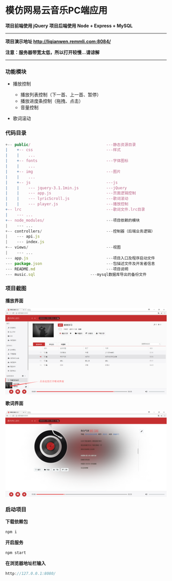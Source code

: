# 模仿网易云音乐PC端应用

**项目前端使用 jQuery**
**项目后端使用 Node + Express + MySQL**

***

**项目演示地址 http://liqianwen.remmli.com:8084/**

**注意：服务器带宽太低，所以打开较慢...请谅解**

***

### 功能模块
- 播放控制
    - 播放列表控制（下一首、上一首、暂停）
    - 播放进度条控制（拖拽、点击）
    - 音量控制

- 歌词滚动

### 代码目录
```js
+-- public/                                 ---静态资源目录
|    +-- css                                ---样式
|    |    ...
|    +-- fonts                              ---字体图标
|    |    ...
|    +-- img                                ---图片
|    |    ...
|    +-- js                                 ---js
|    |    --- jquery-3.1.1min.js            ---jQuery
|    |    --- app.js                        ---页面逻辑控制
|    |    --- lyricScroll.js                ---歌词滚动
|    |    --- player.js                     ---播放控制
+-- lrc                                     ---歌词文件.lrc目录
|    --- ...
+-- node_modules/                           ---项目依赖的模块
|    --- ...
+-- controllers/                            ---控制器（后端业务逻辑）
|    --- api.js                             
|    --- index.js                           
+-- views/                                  ---视图
|    --- ...
--- app.js                                  ---项目入口及程序启动文件
--- package.json                            ---包描述文件及开发者信息
--- README.md                               ---项目说明
--- music.sql                        ---mysql数据库导出的备份文件                             
```

### 项目截图

**播放界面**

![image](https://github.com/remmlqw/img-folder/blob/master/wy_main.png)

**歌词界面**

![image](https://github.com/remmlqw/img-folder/blob/master/wy_geci.png)

### 启动项目

**下载依赖包**

``` js
npm i
```
**开启服务**

``` js
npm start
```

**在浏览器地址栏输入**
``` js
http://127.0.0.1:8080/
```
